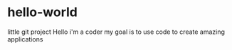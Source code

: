 # hello-world
little git project
Hello i'm a coder
my goal is to use code to create amazing applications
